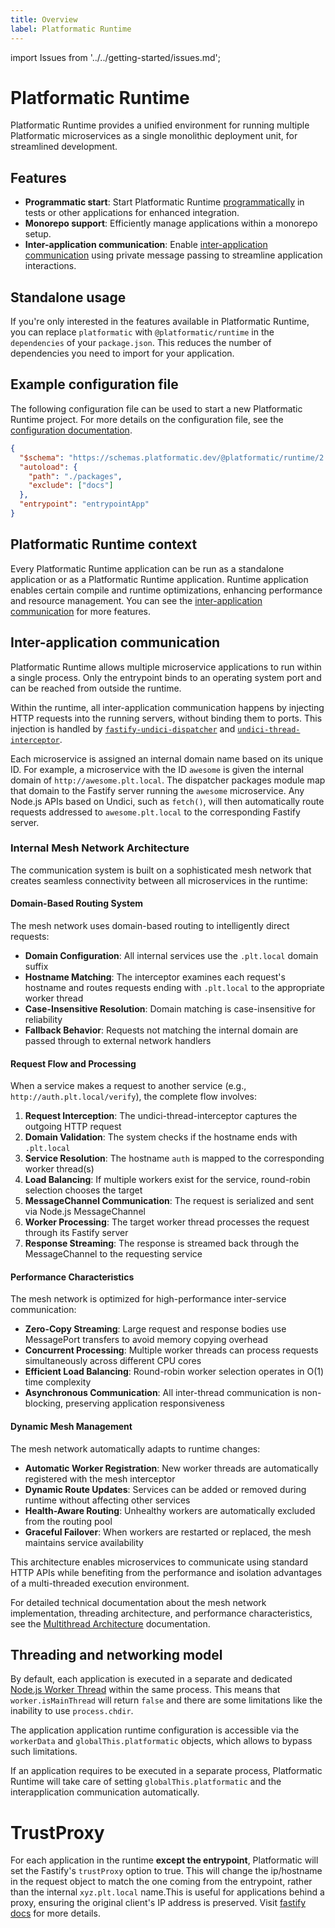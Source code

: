 ```yaml
---
title: Overview
label: Platformatic Runtime
---
```


import Issues from '../../getting-started/issues.md';

# Platformatic Runtime

Platformatic Runtime provides a unified environment for running multiple Platformatic microservices as a single monolithic deployment unit, for streamlined development.

## Features

- **Programmatic start**: Start Platformatic Runtime [programmatically](../runtime/programmatic.md) in tests or other applications for enhanced integration.
- **Monorepo support**: Efficiently manage applications within a monorepo setup.
- **Inter-application communication**: Enable [inter-application communication](#inter-application-communication) using private message passing to streamline application interactions.

## Standalone usage

If you're only interested in the features available in Platformatic Runtime, you can replace `platformatic` with `@platformatic/runtime` in the `dependencies` of your `package.json`. This reduces the number of dependencies you need to import for your application.

## Example configuration file

The following configuration file can be used to start a new Platformatic Runtime project. For more details on the configuration file, see the [configuration documentation](../runtime/configuration.md).

```json
{
  "$schema": "https://schemas.platformatic.dev/@platformatic/runtime/2.0.0.json",
  "autoload": {
    "path": "./packages",
    "exclude": ["docs"]
  },
  "entrypoint": "entrypointApp"
}
```

## Platformatic Runtime context

Every Platformatic Runtime application can be run as a standalone application
or as a Platformatic Runtime application. Runtime application enables certain compile and runtime optimizations, enhancing performance and resource management. You can see the [inter-application communication](#inter-application-communication) for more features.

## Inter-application communication

Platformatic Runtime allows multiple microservice applications to run
within a single process. Only the entrypoint binds to an operating system
port and can be reached from outside the runtime.

Within the runtime, all inter-application communication happens by injecting HTTP
requests into the running servers, without binding them to ports. This injection
is handled by [`fastify-undici-dispatcher`](https://www.npmjs.com/package/fastify-undici-dispatcher) and [`undici-thread-interceptor`](https://www.npmjs.com/package/undici-thread-interceptor).

Each microservice is assigned an internal domain name based on its unique ID.
For example, a microservice with the ID `awesome` is given the internal domain
of `http://awesome.plt.local`. The dispatcher packages module map that
domain to the Fastify server running the `awesome` microservice. Any Node.js
APIs based on Undici, such as `fetch()`, will then automatically route requests
addressed to `awesome.plt.local` to the corresponding Fastify server.

### Internal Mesh Network Architecture

The communication system is built on a sophisticated mesh network that creates seamless connectivity between all microservices in the runtime:

#### Domain-Based Routing System

The mesh network uses domain-based routing to intelligently direct requests:

- **Domain Configuration**: All internal services use the `.plt.local` domain suffix
- **Hostname Matching**: The interceptor examines each request's hostname and routes requests ending with `.plt.local` to the appropriate worker thread
- **Case-Insensitive Resolution**: Domain matching is case-insensitive for reliability
- **Fallback Behavior**: Requests not matching the internal domain are passed through to external network handlers

#### Request Flow and Processing

When a service makes a request to another service (e.g., `http://auth.plt.local/verify`), the complete flow involves:

1. **Request Interception**: The undici-thread-interceptor captures the outgoing HTTP request
2. **Domain Validation**: The system checks if the hostname ends with `.plt.local`
3. **Service Resolution**: The hostname `auth` is mapped to the corresponding worker thread(s)
4. **Load Balancing**: If multiple workers exist for the service, round-robin selection chooses the target
5. **MessageChannel Communication**: The request is serialized and sent via Node.js MessageChannel
6. **Worker Processing**: The target worker thread processes the request through its Fastify server
7. **Response Streaming**: The response is streamed back through the MessageChannel to the requesting service

#### Performance Characteristics

The mesh network is optimized for high-performance inter-service communication:

- **Zero-Copy Streaming**: Large request and response bodies use MessagePort transfers to avoid memory copying overhead
- **Concurrent Processing**: Multiple worker threads can process requests simultaneously across different CPU cores
- **Efficient Load Balancing**: Round-robin worker selection operates in O(1) time complexity
- **Asynchronous Communication**: All inter-thread communication is non-blocking, preserving application responsiveness

#### Dynamic Mesh Management

The mesh network automatically adapts to runtime changes:

- **Automatic Worker Registration**: New worker threads are automatically registered with the mesh interceptor
- **Dynamic Route Updates**: Services can be added or removed during runtime without affecting other services
- **Health-Aware Routing**: Unhealthy workers are automatically excluded from the routing pool
- **Graceful Failover**: When workers are restarted or replaced, the mesh maintains service availability

This architecture enables microservices to communicate using standard HTTP APIs while benefiting from the performance and isolation advantages of a multi-threaded execution environment.

For detailed technical documentation about the mesh network implementation, threading architecture, and performance characteristics, see the [Multithread Architecture](../runtime/multithread-architecture.md#internal-mesh-network-architecture) documentation.

## Threading and networking model

By default, each application is executed in a separate and dedicated [Node.js Worker Thread](https://nodejs.org/dist/latest/docs/api/worker_threads.html) within the same process.
This means that `worker.isMainThread` will return `false` and there are some limitations like the inability to use `process.chdir`.

The application application runtime configuration is accessible via the `workerData` and `globalThis.platformatic` objects, which allows to bypass such limitations.

If an application requires to be executed in a separate process, Platformatic Runtime will take care of setting `globalThis.platformatic` and the interapplication communication automatically.

# TrustProxy

For each application in the runtime **except the entrypoint**, Platformatic will set the Fastify's `trustProxy` option to true. This will change the ip/hostname in the request object to match the one coming from the entrypoint, rather than the internal `xyz.plt.local` name.This is useful for applications behind a proxy, ensuring the original client's IP address is preserved. Visit [fastify docs](https://www.fastify.io/docs/latest/Reference/Server/#trustproxy) for more details.

<Issues />
